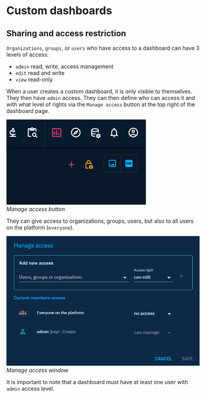 # Custom dashboards

## Sharing and access restriction

`Organizations`, `groups`, or `users` who have access to a dashboard can have 3 levels of access: 
- `admin` read, write, access management
- `edit` read and write
- `view` read-only

When a user creates a custom dashboard, it is only visible to themselves. They then have `admin` access. They can then define who can access it and with what level of rights via the `Manage access` button at the top right of the dashboard page.


![manage-access-button](assets/manage-access-button.png)  
*Manage access button*

They can give access to organizations, groups, users, but also to all users on the platform (`everyone`).

![manage-access-dialog](assets/manage-access-dialog.png)  
*Manage access window*

It is important to note that a dashboard must have at least one user with `admin` access level.
